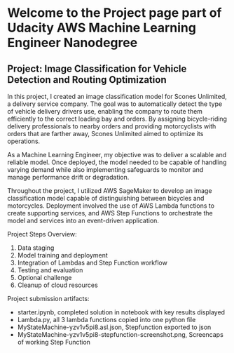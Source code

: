 # Welcome to the Project page part of Udacity AWS Machine Learning Engineer Nanodegree

## Project: Image Classification for Vehicle Detection and Routing Optimization

In this project, I created an image classification model for Scones Unlimited, a delivery service company. 
The goal was to automatically detect the type of vehicle delivery drivers use, enabling the company to route 
them efficiently to the correct loading bay and orders. By assigning bicycle-riding delivery professionals to 
nearby orders and providing motorcyclists with orders that are farther away, Scones Unlimited aimed to optimize 
its operations.

As a Machine Learning Engineer, my objective was to deliver a scalable and reliable model. Once deployed, 
the model needed to be capable of handling varying demand while also implementing safeguards to monitor and 
manage performance drift or degradation.

Throughout the project, I utilized AWS SageMaker to develop an image classification model capable of 
distinguishing between bicycles and motorcycles. Deployment involved the use of AWS Lambda functions to 
create supporting services, and AWS Step Functions to orchestrate the model and services into an 
event-driven application. 


Project Steps Overview:

1. Data staging
2. Model training and deployment
3. Integration of Lambdas and Step Function workflow
4. Testing and evaluation
5. Optional challenge
6. Cleanup of cloud resources

Project submission artifacts:
- starter.ipynb, completed solution in notebook with key results displayed
- Lambda.py, all 3 lambda functions copied into one python file  
- MyStateMachine-yzv1v5pi8.asl.json, Stepfunction exported to json
- MyStateMachine-yzv1v5pi8-stepfunction-screenshot.png, Screencaps of working Step Function
